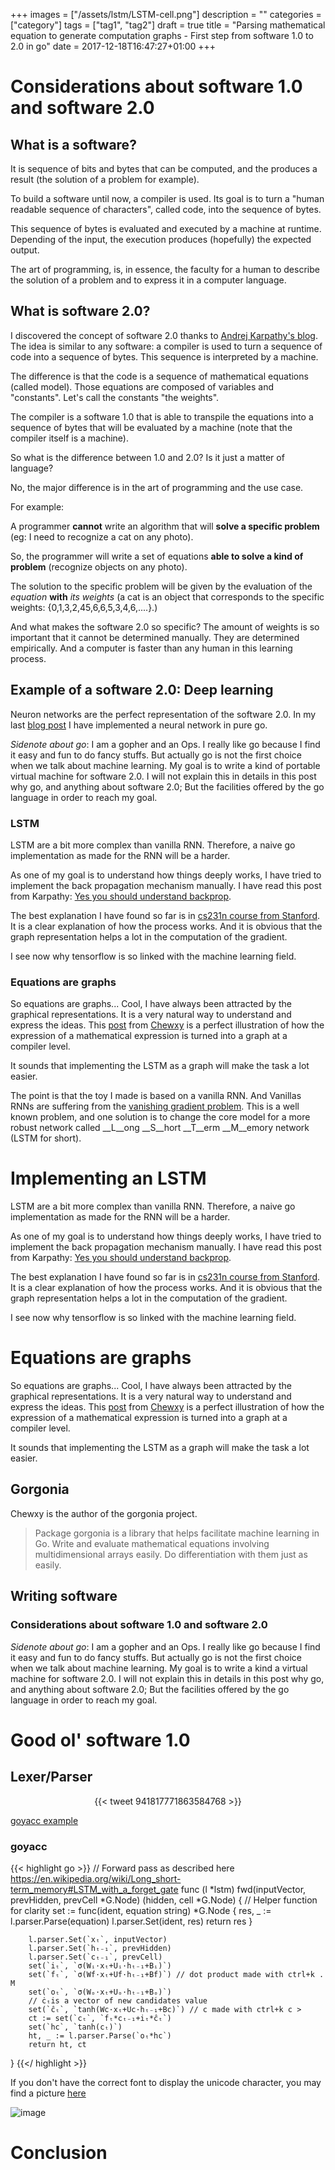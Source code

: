 +++
images = ["/assets/lstm/LSTM-cell.png"]
description = ""
categories = ["category"]
tags = ["tag1", "tag2"]
draft = true
title = "Parsing mathematical equation to generate computation graphs - First step from software 1.0 to 2.0 in go"
date = 2017-12-18T16:47:27+01:00
+++


# Considerations about software 1.0 and software 2.0

## What is a software?

It is sequence of bits and bytes that can be computed, and the produces a result (the solution of a problem for example). 

To build a software until now, a compiler is used. Its goal is to turn a "human readable sequence of characters", called code, into the sequence of bytes. 

This sequence of bytes is evaluated and executed by a machine at runtime. Depending of the input, the execution produces (hopefully) the expected output.

The art of programming, is, in essence, the faculty for a human to describe the solution of a problem and to express it in a computer language. 

## What is software 2.0?

I discovered the concept of software 2.0 thanks to [Andrej Karpathy's blog](https://medium.com/@karpathy/software-2-0-a64152b37c35).
The idea is similar to any software: a compiler is used to turn a sequence of code into a sequence of bytes. This sequence is interpreted by a machine.

The difference is that the code is a sequence of mathematical equations (called model). Those equations are composed of variables and "constants". Let's call the constants "the weights".

The compiler is a software 1.0 that is able to transpile the equations into a sequence of bytes that will be evaluated by a machine (note that the compiler itself is a machine).

So what is the difference between 1.0 and 2.0? Is it just a matter of language?

No, the major difference is in the art of programming and the use case. 

For example:

A programmer __cannot__ write an algorithm that will __solve a specific problem__ (eg: I need to recognize a cat on any photo).

So, the programmer will write a set of equations __able to solve a kind of problem__ (recognize objects on any photo). 

The solution to the specific problem will be given by the evaluation of the _equation_ __with__ _its weights_ (a cat is an object that corresponds to the specific weights: {0,1,3,2,45,6,6,5,3,4,6,....}.)

And what makes the software 2.0 so specific? The amount of weights is so important that it cannot be determined manually. They are determined empirically. And a computer is faster than any human in this learning process.

## Example of a software 2.0: Deep learning

Neuron networks are the perfect representation of the software 2.0.
In my last [blog post](/2017/10/29/about-recurrent-neural-network-shakespeare-and-go.html) I have implemented a neural network in pure go.

_Sidenote about go_: I am a gopher and an Ops. I really like go because I find it easy and fun to do fancy stuffs. But actually go is not the first choice when we talk about machine learning. My goal is to write a kind of portable virtual machine for software 2.0. I will not explain this in details in this post why go, and anything about software 2.0; But the facilities offered by the go language in order to reach my goal.

### LSTM

LSTM are a bit more complex than vanilla RNN. Therefore, a naive go implementation as made for the RNN will be a harder.

As one of my goal is to understand how things deeply works, I have tried to implement the back propagation mechanism manually.
I have read this post from Karpathy: [Yes you should understand backprop](https://medium.com/@karpathy/yes-you-should-understand-backprop-e2f06eab496b).

The best explanation I have found so far is in [cs231n course from Stanford](http://cs231n.github.io/optimization-2/).
It is a clear explanation of how the process works. And it is obvious that the graph representation helps a lot in the computation of the gradient.

I see now why tensorflow is so linked with the machine learning field.  

### Equations are graphs

So equations are graphs... Cool, I have always been attracted by the graphical representations. It is a very natural way to understand and express the ideas. This [post](http://gopherdata.io/post/deeplearning_in_go_part_1/) from [Chewxy](https://twitter.com/chewxy) is a perfect illustration of how the expression of a mathematical expression is turned into a graph at a compiler level.

It sounds that implementing the LSTM as a graph will make the task a lot easier. 

The point is that the toy I made is based on a vanilla RNN. And Vanillas RNNs are suffering from the [vanishing gradient problem](https://en.wikipedia.org/wiki/Vanishing_gradient_problem).
This is a well known problem, and one solution is to change the core model for a more robust network called __L__ong __S__hort __T__erm __M__emory network (LSTM for short).

# Implementing an LSTM

LSTM are a bit more complex than vanilla RNN. Therefore, a naive go implementation as made for the RNN will be a harder.

As one of my goal is to understand how things deeply works, I have tried to implement the back propagation mechanism manually.
I have read this post from Karpathy: [Yes you should understand backprop](https://medium.com/@karpathy/yes-you-should-understand-backprop-e2f06eab496b).

The best explanation I have found so far is in [cs231n course from Stanford](http://cs231n.github.io/optimization-2/).
It is a clear explanation of how the process works. And it is obvious that the graph representation helps a lot in the computation of the gradient.

I see now why tensorflow is so linked with the machine learning field.  

# Equations are graphs

So equations are graphs... Cool, I have always been attracted by the graphical representations. It is a very natural way to understand and express the ideas. This [post](http://gopherdata.io/post/deeplearning_in_go_part_1/) from [Chewxy](https://twitter.com/chewxy) is a perfect illustration of how the expression of a mathematical expression is turned into a graph at a compiler level.

It sounds that implementing the LSTM as a graph will make the task a lot easier. 

## Gorgonia

Chewxy is the author of the gorgonia project. 

> Package gorgonia is a library that helps facilitate machine learning in Go. Write and evaluate mathematical equations involving multidimensional arrays easily. Do differentiation with them just as easily.

## Writing software

### Considerations about software 1.0 and software 2.0

_Sidenote about go_: I am a gopher and an Ops. I really like go because I find it easy and fun to do fancy stuffs. But actually go is not the first choice when we talk about machine learning. My goal is to write a kind a virtual machine for software 2.0. I will not explain this in details in this post why go, and anything about software 2.0; But the facilities offered by the go language in order to reach my goal.

# Good ol' software 1.0

## Lexer/Parser

<center>  
{{< tweet 941817771863584768 >}}
</center>

[goyacc example](https://github.com/golang/tools/tree/master/cmd/goyacc/testdata/expr)

### goyacc

{{< highlight go >}}
// Forward pass as described here https://en.wikipedia.org/wiki/Long_short-term_memory#LSTM_with_a_forget_gate
func (l *lstm) fwd(inputVector, prevHidden, prevCell *G.Node) (hidden, cell *G.Node) {
        // Helper function for clarity
        set := func(ident, equation string) *G.Node {
                res, _ := l.parser.Parse(equation)
                l.parser.Set(ident, res)
                return res 
        } 

        l.parser.Set(`xₜ`, inputVector)
        l.parser.Set(`hₜ₋₁`, prevHidden)
        l.parser.Set(`cₜ₋₁`, prevCell)
        set(`iₜ`, `σ(Wᵢ·xₜ+Uᵢ·hₜ₋₁+Bᵢ)`)
        set(`fₜ`, `σ(Wf·xₜ+Uf·hₜ₋₁+Bf)`) // dot product made with ctrl+k . M
        set(`oₜ`, `σ(Wₒ·xₜ+Uₒ·hₜ₋₁+Bₒ)`)
        // ċₜis a vector of new candidates value
        set(`ĉₜ`, `tanh(Wc·xₜ+Uc·hₜ₋₁+Bc)`) // c made with ctrl+k c >
        ct := set(`cₜ`, `fₜ*cₜ₋₁+iₜ*ĉₜ`)
        set(`hc`, `tanh(cₜ)`)
        ht, _ := l.parser.Parse(`oₜ*hc`)
        return ht, ct
}
{{</ highlight >}}

If you don't have the correct font to display the unicode character, you may find a picture [here](/assets/lstm/uni-code.png)

![image](/assets/lstm/LSTM.png)

# Conclusion

